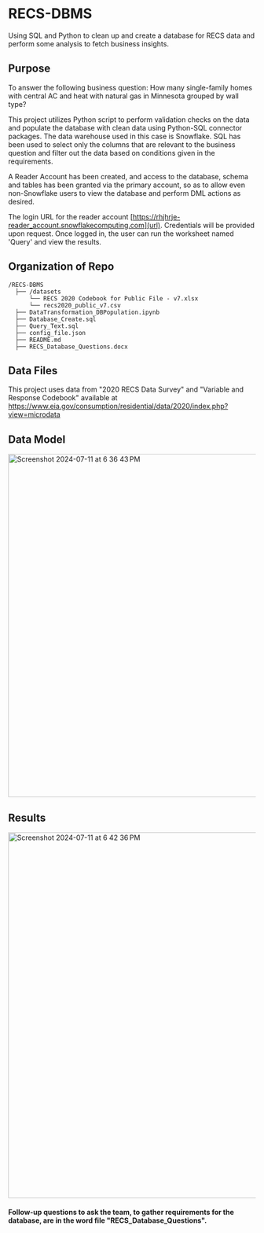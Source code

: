 # RECS-DBMS
Using SQL and Python to clean up and create a database for RECS data and perform some analysis to fetch business insights.

## Purpose
To answer the following business question: How many single-family homes with central AC and heat with natural gas in Minnesota grouped by wall type?

This project utilizes Python script to perform validation checks on the data and populate the database with clean data using Python-SQL connector packages. The data warehouse used in this case is Snowflake. SQL has been used to select only the columns that are relevant to the business question and filter out the data based on conditions given in the requirements. 

A Reader Account has been created, and access to the database, schema and tables has been granted via the primary account, so as to allow even non-Snowflake users to view the database and perform DML actions as desired.

The login URL for the reader account [https://rhjhrje-reader_account.snowflakecomputing.com](url). Credentials will be provided upon request. 
Once logged in, the user can run the worksheet named 'Query' and view the results.

## Organization of Repo

```
/RECS-DBMS
  ├── /datasets
      └── RECS 2020 Codebook for Public File - v7.xlsx
      └── recs2020_public_v7.csv
  ├── DataTransformation_DBPopulation.ipynb
  ├── Database_Create.sql
  ├── Query_Text.sql
  ├── config_file.json
  ├── README.md
  ├── RECS_Database_Questions.docx
  ```

## Data Files

This project uses data from "2020 RECS Data Survey" and "Variable and Response Codebook" available at https://www.eia.gov/consumption/residential/data/2020/index.php?view=microdata

## Data Model

<img width="698" alt="Screenshot 2024-07-11 at 6 36 43 PM" src="https://github.com/user-attachments/assets/4d2f25e2-d3d0-4030-9971-987bf9bc1f1c">

## Results

<img width="744" alt="Screenshot 2024-07-11 at 6 42 36 PM" src="https://github.com/user-attachments/assets/20a6f495-b693-4164-b25d-ae70219583f9">

#### Follow-up questions to ask the team, to gather requirements for the database, are in the word file "RECS_Database_Questions".
